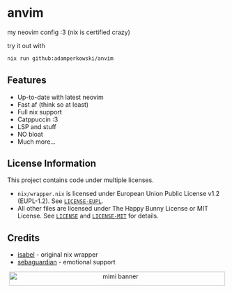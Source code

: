# anvim

my neovim config :3 (nix is certified crazy)

try it out with

```sh
nix run github:adamperkowski/anvim
```

## Features

- Up-to-date with latest neovim
- Fast af (think so at least)
- Full nix support
- Catppuccin :3
- LSP and stuff
- NO bloat
- Much more...

## License Information

This project contains code under multiple licenses.

- `nix/wrapper.nix` is licensed under European Union Public License v1.2 (EUPL-1.2). See [`LICENSE-EUPL`][LICENSE-EUPL].
- All other files are licensed under The Happy Bunny License or MIT License. See [`LICENSE`][LICENSE] and [`LICENSE-MIT`][LICENSE-MIT] for details.

## Credits

- [isabel] - original nix wrapper
- [sebaguardian] - emotional support

<div align="center">
  <img
    width="496"
    height="32"
    src="https://adamperkowski.dev/img/mimi-banner.gif"
    alt="mimi banner"
    align="center">
</div>

[isabel]: https://github.com/isabelroses
[sebaguardian]: https://github.com/Sebaguardian

[LICENSE]: ./LICENSE
[LICENSE-MIT]: ./LICENSE-MIT
[LICENSE-EUPL]: ./LICENSE-EUPL
